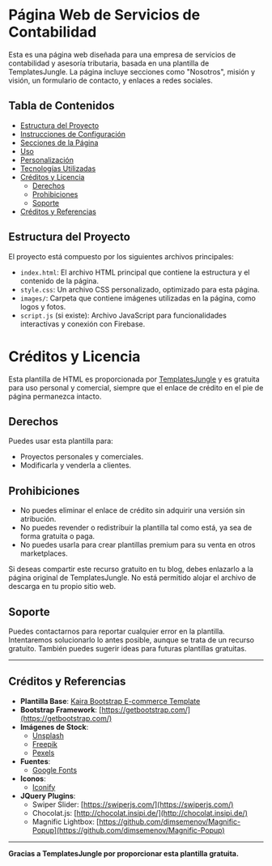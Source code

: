 # Página Web de Servicios de Contabilidad

Esta es una página web diseñada para una empresa de servicios de contabilidad y asesoría tributaria, basada en una plantilla de TemplatesJungle. La página incluye secciones como "Nosotros", misión y visión, un formulario de contacto, y enlaces a redes sociales.

## Tabla de Contenidos
- [Estructura del Proyecto](#estructura-del-proyecto)
- [Instrucciones de Configuración](#instrucciones-de-configuración)
- [Secciones de la Página](#secciones-de-la-página)
- [Uso](#uso)
- [Personalización](#personalización)
- [Tecnologías Utilizadas](#tecnologías-utilizadas)
- [Créditos y Licencia](#créditos-y-licencia)
  - [Derechos](#derechos)
  - [Prohibiciones](#prohibiciones)
  - [Soporte](#soporte)
- [Créditos y Referencias](#créditos-y-referencias)


## Estructura del Proyecto

El proyecto está compuesto por los siguientes archivos principales:

- `index.html`: El archivo HTML principal que contiene la estructura y el contenido de la página.
- `style.css`: Un archivo CSS personalizado, optimizado para esta página.
- `images/`: Carpeta que contiene imágenes utilizadas en la página, como logos y fotos.
- `script.js` (si existe): Archivo JavaScript para funcionalidades interactivas y conexión con Firebase.

# Créditos y Licencia

Esta plantilla de HTML es proporcionada por [TemplatesJungle](https://templatesjungle.com/) y es gratuita para uso personal y comercial, siempre que el enlace de crédito en el pie de página permanezca intacto.

## Derechos

Puedes usar esta plantilla para:
- Proyectos personales y comerciales.
- Modificarla y venderla a clientes.

## Prohibiciones

- No puedes eliminar el enlace de crédito sin adquirir una versión sin atribución.
- No puedes revender o redistribuir la plantilla tal como está, ya sea de forma gratuita o paga.
- No puedes usarla para crear plantillas premium para su venta en otros marketplaces.

Si deseas compartir este recurso gratuito en tu blog, debes enlazarlo a la página original de TemplatesJungle. No está permitido alojar el archivo de descarga en tu propio sitio web.

## Soporte

Puedes contactarnos para reportar cualquier error en la plantilla. Intentaremos solucionarlo lo antes posible, aunque se trata de un recurso gratuito. También puedes sugerir ideas para futuras plantillas gratuitas.

---

## Créditos y Referencias

- **Plantilla Base**: [Kaira Bootstrap E-commerce Template](https://demo.templatesjungle.com/kaira/)
- **Bootstrap Framework**: [https://getbootstrap.com/](https://getbootstrap.com/)
- **Imágenes de Stock**:
  - [Unsplash](https://unsplash.com/)
  - [Freepik](https://www.freepik.com/)
  - [Pexels](https://www.pexels.com/)
- **Fuentes**:
  - [Google Fonts](https://fonts.google.com/)
- **Iconos**:
  - [Iconify](https://icon-sets.iconify.design/)
- **JQuery Plugins**:
  - Swiper Slider: [https://swiperjs.com/](https://swiperjs.com/)
  - Chocolat.js: [http://chocolat.insipi.de/](http://chocolat.insipi.de/)
  - Magnific Lightbox: [https://github.com/dimsemenov/Magnific-Popup](https://github.com/dimsemenov/Magnific-Popup)

---

**Gracias a TemplatesJungle por proporcionar esta plantilla gratuita.**
